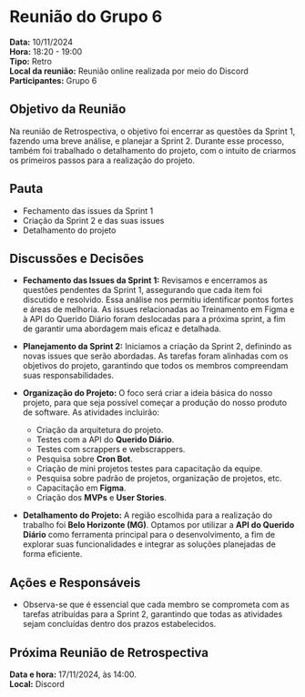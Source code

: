 # Reunião do Grupo 6

**Data:** 10/11/2024  
**Hora:** 18:20 - 19:00  
**Tipo:** Retro  
**Local da reunião:** Reunião online realizada por meio do Discord  
**Participantes:** Grupo 6

## Objetivo da Reunião
Na reunião de Retrospectiva, o objetivo foi encerrar as questões da Sprint 1, fazendo uma breve análise, e planejar a Sprint 2. Durante esse processo, também foi trabalhado o detalhamento do projeto, com o intuito de criarmos os primeiros passos para a realização do projeto.

## Pauta
- Fechamento das issues da Sprint 1
- Criação da Sprint 2 e das suas issues
- Detalhamento do projeto

## Discussões e Decisões
- **Fechamento das Issues da Sprint 1:** Revisamos e encerramos as questões pendentes da Sprint 1, assegurando que cada item foi discutido e resolvido. Essa análise nos permitiu identificar pontos fortes e áreas de melhoria. As issues relacionadas ao Treinamento em Figma e à API do Querido Diário foram deslocadas para a próxima sprint, a fim de garantir uma abordagem mais eficaz e detalhada.
  

- **Planejamento da Sprint 2:** Iniciamos a criação da Sprint 2, definindo as novas issues que serão abordadas. As tarefas foram alinhadas com os objetivos do projeto, garantindo que todos os membros compreendam suas responsabilidades.

- **Organização do Projeto:** O foco será criar a ideia básica do nosso projeto, para que seja possível começar a produção do nosso produto de software. As atividades incluirão:
    - Criação da arquitetura do projeto.
    - Testes com a API do **Querido Diário**.
    - Testes com scrappers e webscrappers.
    - Pesquisa sobre **Cron Bot**.
    - Criação de mini projetos testes para capacitação da equipe.
    - Pesquisa sobre padrão de projetos, organização de projetos, etc.
    - Capacitação em **Figma**.
    - Criação dos **MVPs** e **User Stories**.
  
- **Detalhamento do Projeto:** A região escolhida para a realização do trabalho foi **Belo Horizonte (MG)**. Optamos por utilizar a **API do Querido Diário** como ferramenta principal para o desenvolvimento, a fim de explorar suas funcionalidades e integrar as soluções planejadas de forma eficiente.

## Ações e Responsáveis

- Observa-se que é essencial que cada membro se comprometa com as tarefas atribuídas para a Sprint 2, garantindo que todas as atividades sejam concluídas dentro dos prazos estabelecidos.

## Próxima Reunião de Retrospectiva
**Data e hora:** 17/11/2024, às 14:00.  
**Local:** Discord
